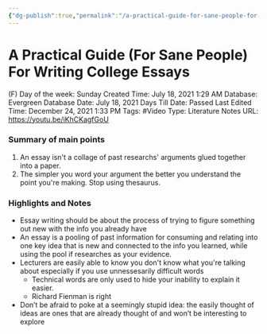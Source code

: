 ```yaml
---
{"dg-publish":true,"permalink":"/a-practical-guide-for-sane-people-for-writing-college-essays/"}
---
```


# A Practical Guide (For Sane People) For Writing College Essays

(F) Day of the week: Sunday
Created Time: July 18, 2021 1:29 AM
Database: Evergreen Database
Date: July 18, 2021
Days Till Date: Passed
Last Edited Time: December 24, 2021 1:33 PM
Tags: #Video
Type: Literature Notes
URL: https://youtu.be/iKhCKagfGoU

### Summary of main points

1.  An essay isn't a collage of past researchs' arguments glued together into a paper. 
2.  The simpler you word your argument the better you understand the point you're making. Stop using thesaurus.

### Highlights and Notes

- Essay writing should be about the process of trying to figure something out new with the info you already have
- An essay is a pooling of past information for consuming and relating into one key idea that is new and connected to the info you learned, while using the pool if researches as your evidence.
- Lecturers are easily able to know you don't know what you're talking about especially if you use unnessesarily difficult words
    - Technical words are only used to hide your inability to explain it easier.
    - Richard Fienman is right
- Don’t be afraid to poke at a seemingly stupid idea: the easily thought of ideas are ones that are already thought of and won’t be interesting to explore